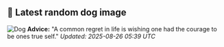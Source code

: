 ## 🐶 Latest random dog image
![Dog](https://images.dog.ceo/breeds/pyrenees/n02111500_5812.jpg)
**Advice:** "A common regret in life is wishing one had the courage to be ones true self."
*Updated: 2025-08-26 05:39 UTC*
